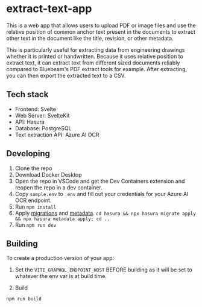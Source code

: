 # extract-text-app

This is a web app that allows users to upload PDF or image files and use the relative position of common anchor text present in the documents to extract other text in the document like the title, revision, or other metadata.

This is particularly useful for extracting data from engineering drawings whether it is printed or handwritten. Because it uses relative position to extract text, it can extract text from different sized documents reliably compared to Bluebeam's PDF extract tools for example. After extracting, you can then export the extracted text to a CSV.

## Tech stack
* Frontend: Svelte
* Web Server: SvelteKit
* API: Hasura
* Database: PostgreSQL
* Text extraction API: Azure AI OCR 

## Developing

1. Clone the repo
2. Download Docker Desktop
3. Open the repo in VSCode and get the Dev Containers extension and reopen the repo in a dev container.
4. Copy `sample.env` to `.env` and fill out your credentials for your Azure AI OCR endpoint.
5. Run `npm install`
6. Apply [migrations](https://hasura.io/docs/latest/migrations-metadata-seeds/manage-migrations/) and [metadata](https://hasura.io/docs/latest/migrations-metadata-seeds/manage-metadata/). `cd hasura && npx hasura migrate apply && npx hasura metadata apply; cd ..`
7. Run `npm run dev`

## Building

To create a production version of your app:

1. Set the `VITE_GRAPHQL_ENDPOINT_HOST` BEFORE building as it will be set to whatever the env var is at build time.

2. Build
```bash
npm run build
```